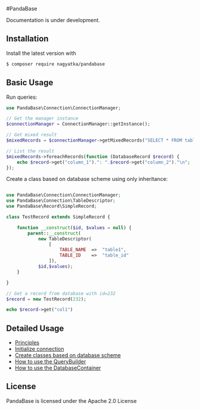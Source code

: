#PandaBase

Documentation is under development.

## Installation
Install the latest version with

```bash
$ composer require nagyatka/pandabase
```

## Basic Usage

Run queries:

```php
use PandaBase\Connection\ConnectionManager;

// Get the manager instance
$connectionManager = ConnectionManager::getInstance();

// Get mixed result
$mixedRecords = $connectionManager->getMixedRecords("SELECT * FROM table1");

// List the result
$mixedRecords->foreachRecords(function (DatabaseRecord $record) {
    echo $record->get("column_1").": ".$record->get("column_2")."\n";
});
```

Create a class based on database scheme using only inheritance:
```php

use PandaBase\Connection\ConnectionManager;
use PandaBase\Connection\TableDescriptor;
use PandaBase\Record\SimpleRecord;

class TestRecord extends SimpleRecord {

    function __construct($id, $values = null) {
        parent::__construct(
            new TableDescriptor(
                [
                    TABLE_NAME  =>  "table1",
                    TABLE_ID    =>  "table_id"
                ]),
            $id,$values);
    }

}

// Get a record from database with id=232
$record = new TestRecord(232);

echo $record->get("col1")

```

## Detailed Usage
- [Principles](src/PandaBase/Documentation/v1.0/principles.md)
- [Initialize connection](src/PandaBase/Documentation/v1.0/init-connection.md)
- [Create classes based on database scheme](src/PandaBase/Documentation/v1.0/create-classes.md)
- [How to use the QueryBuilder](src/PandaBase/Documentation/v1.0/query-builder.md)
- [How to use the DatabaseContainer](src/PandaBase/Documentation/v1.0/database-container.md)


## License
PandaBase is licensed under the Apache 2.0 License
